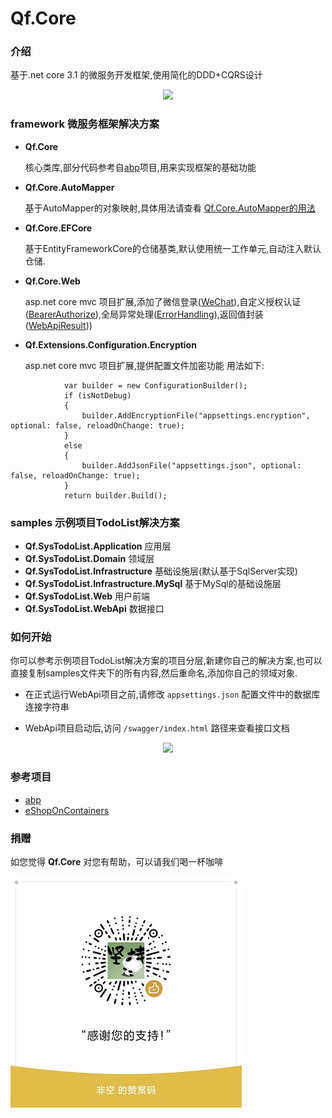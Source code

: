 # Qf.Core

### 介绍
基于.net core 3.1 的微服务开发框架,使用简化的DDD+CQRS设计

<p align="center">
  <img  src="https://raw.githubusercontent.com/ren8179/Qf.Core/master/doc/DDD%2BCQRS%E5%9F%BA%E7%A1%80%E6%A1%86%E6%9E%B6%E7%A4%BA%E6%84%8F%E5%9B%BE.png">
</p>

### framework 微服务框架解决方案
* **Qf.Core**

    核心类库,部分代码参考自[abp](https://github.com/abpframework/abp)项目,用来实现框架的基础功能
* **Qf.Core.AutoMapper**

    基于AutoMapper的对象映射,具体用法请查看 [Qf.Core.AutoMapper的用法](https://github.com/ren8179/Qf.Core/wiki/Qf.Core.AutoMapper%E7%9A%84%E7%94%A8%E6%B3%95)
* **Qf.Core.EFCore**

    基于EntityFrameworkCore的仓储基类,默认使用统一工作单元,自动注入默认仓储.
* **Qf.Core.Web**

    asp.net core mvc 项目扩展,添加了微信登录([WeChat](https://github.com/ren8179/Qf.Core/tree/master/framework/src/Qf.Core.Web/Authentication/WeChat)),自定义授权认证([BearerAuthorize](https://github.com/ren8179/Qf.Core/tree/master/framework/src/Qf.Core.Web/Authorization)),全局异常处理([ErrorHandling](https://github.com/ren8179/Qf.Core/blob/master/framework/src/Qf.Core.Web/Extension/ErrorHandlingExtensions.cs)),返回值封装([WebApiResult](https://github.com/ren8179/Qf.Core/tree/master/framework/src/Qf.Core.Web/Filters)))
    
* **Qf.Extensions.Configuration.Encryption**

  asp.net core mvc 项目扩展,提供配置文件加密功能
  用法如下:
  
```
            var builder = new ConfigurationBuilder();
            if (isNotDebug)
            {
                builder.AddEncryptionFile("appsettings.encryption", optional: false, reloadOnChange: true);
            }
            else
            {
                builder.AddJsonFile("appsettings.json", optional: false, reloadOnChange: true);
            }
            return builder.Build();
```
  
### samples 示例项目TodoList解决方案
* **Qf.SysTodoList.Application** 应用层
* **Qf.SysTodoList.Domain** 领域层
* **Qf.SysTodoList.Infrastructure** 基础设施层(默认基于SqlServer实现)
* **Qf.SysTodoList.Infrastructure.MySql** 基于MySql的基础设施层
* **Qf.SysTodoList.Web** 用户前端
* **Qf.SysTodoList.WebApi** 数据接口

### 如何开始
你可以参考示例项目TodoList解决方案的项目分层,新建你自己的解决方案,也可以直接复制samples文件夹下的所有内容,然后重命名,添加你自己的领域对象.

- 在正式运行WebApi项目之前,请修改 `appsettings.json` 配置文件中的数据库连接字符串

- WebApi项目启动后,访问 `/swagger/index.html` 路径来查看接口文档

<p align="center">
  <img  src="https://raw.githubusercontent.com/ren8179/Qf.Core/master/doc/todolist-swagger.png">
</p>

### 参考项目
* [abp](https://github.com/abpframework/abp)
* [eShopOnContainers](https://github.com/dotnet-architecture/eShopOnContainers)

### 捐赠
如您觉得 **Qf.Core** 对您有帮助，可以请我们喝一杯咖啡

![微信赞赏码](https://github.com/ren8179/blog/blob/master/wxzsm.jpg)

